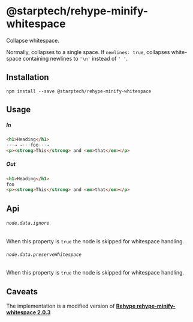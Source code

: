 # @starptech/rehype-minify-whitespace

Collapse whitespace.

Normally, collapses to a single space. If `newlines: true`,
collapses white-space containing newlines to `'\n'` instead
of `' '`.

## Installation

```
npm install --save @starptech/rehype-minify-whitespace
```

## Usage

##### In

```html
<h1>Heading</h1>
···→ →···foo···→
<p><strong>This</strong> and <em>that</em></p>
```

##### Out

```html
<h1>Heading</h1>
foo
<p><strong>This</strong> and <em>that</em></p>
```

## Api

###### `node.data.ignore`

When this property is `true` the node is skipped for whitespace handling.

###### `node.data.preserveWhitespace`

When this property is `true` the node is skipped for whitespace handling.

## Caveats

The implementation is a modified version of [**Rehype rehype-minify-whitespace 2.0.3**](https://github.com/rehypejs/rehype-minify/tree/master/packages/rehype-minify-whitespace)
